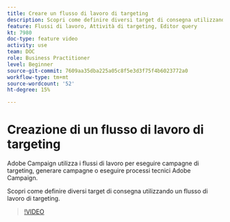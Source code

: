 ```yaml
---
title: Creare un flusso di lavoro di targeting
description: Scopri come definire diversi target di consegna utilizzando un flusso di lavoro di targeting.
feature: Flussi di lavoro, Attività di targeting, Editor query
kt: 7980
doc-type: feature video
activity: use
team: DOC
role: Business Practitioner
level: Beginner
source-git-commit: 7609aa35dba225a05c8f5e3d3f75f4b6023772a0
workflow-type: tm+mt
source-wordcount: '52'
ht-degree: 15%

---
```


# Creazione di un flusso di lavoro di targeting

Adobe Campaign utilizza i flussi di lavoro per eseguire campagne di targeting, generare campagne o eseguire processi tecnici Adobe Campaign.

Scopri come definire diversi target di consegna utilizzando un flusso di lavoro di targeting.

>[!VIDEO](https://video.tv.adobe.com/v/25605?quality=12)
